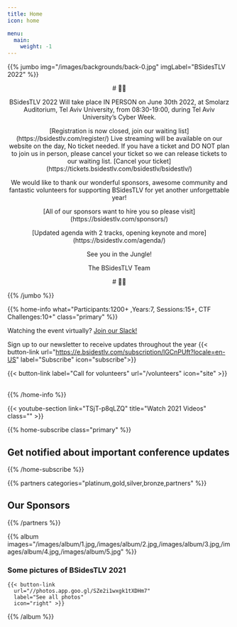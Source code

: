 ```yaml
---
title: Home
icon: home

menu:
  main:
    weight: -1
---
```


{{% jumbo img="/images/backgrounds/back-0.jpg" imgLabel="BSidesTLV 2022" %}}
<p style="text-align: center;"> 
# 🌴🐯 
</p> 

<p style="text-align: center;"> BSidesTLV 2022 Will take place IN PERSON on June 30th 2022,
at Smolarz Auditorium, Tel Aviv University,
from 08:30-19:00,
during Tel Aviv University’s Cyber Week. </p> 

<p style="text-align: center;"> [Registration is now closed, join our waiting list](https://bsidestlv.com/register/)
Live streaming will be available on our website on the day, No ticket needed.  
If you have a ticket and DO NOT plan to join us in person, please cancel your ticket so we can release tickets to our waiting list.
[Cancel your ticket](https://tickets.bsidestlv.com/bsidestlv/bsidestlv/) </p> 

<p style="text-align: center;"> We would like to thank our wonderful sponsors, awesome community and fantastic volunteers for supporting BSidesTLV for yet another unforgettable year! </p> 
<p style="text-align: center;"> [All of our sponsors want to hire you so please visit](https://bsidestlv.com/sponsors/) </p> 
<p style="text-align: center;"> [Updated agenda with 2 tracks, opening keynote and more](https://bsidestlv.com/agenda/) </p> 

<p style="text-align: center;"> See you in the Jungle!  </p> 

<p style="text-align: center;"> The BSidesTLV Team </p> 

<p style="text-align: center;">
# 🌴🦁
</p> 

{{% /jumbo %}}

{{% home-info what="Participants:1200+ ,Years:7, Sessions:15+, CTF Challenges:10+" class="primary" %}}


Watching the event virtually? [Join our Slack!](https://slack.bsidstlv.com)

Sign up to our newsletter to receive updates throughout the year
{{< button-link url="https://e.bsidestlv.com/subscription/lGCnPUft?locale=en-US" label="Subscribe" icon="subscribe">}}

<!--{{< button-link label="Register Here!" url="/register" icon="external" >}} -->
<!-- {{< button-link label="Call for speakers" url="https://cfp.bsidestlv.com" icon="cfp" >}} -->
<!--{{< button-link label="Call for sponsors" url="/sponsors" icon="alert" >}} -->
{{< button-link label="Call for volunteers" url="/volunteers" icon="site" >}}
&nbsp;
&nbsp;

{{% /home-info %}}

{{< youtube-section link="TSjT-p8qLZQ" title="Watch 2021 Videos" class="" >}}

{{% home-subscribe  class="primary" %}}

## Get notified about important conference updates

{{% /home-subscribe %}}

{{% partners categories="platinum,gold,silver,bronze,partners" %}}

## Our Sponsors

{{% /partners %}}

{{% album images="/images/album/1.jpg,/images/album/2.jpg,/images/album/3.jpg,/images/album/4.jpg,/images/album/5.jpg" %}}

### Some pictures of **BSidesTLV 2021**

    {{< button-link
      url="//photos.app.goo.gl/SZe2i1wxgk1tXDHm7"
      label="See all photos"
      icon="right" >}}

{{% /album  %}}
